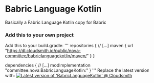 # Babric Language Kotlin

Basically a Fabric Language Kotlin copy for Babric

### Add this to your own project

Add this to your build.gradle:
'''
repositories {
    // [...]
    maven {
        url "https://dl.cloudsmith.io/public/nova-committee/babriclanguagekotlin/maven/"
    }
}

dependencies {
    // [...]
    modImplementation "committee.nova:BabricLanguageKotlin:<LATEST-VERSION>"
}
'''
Replace the latest version with:
[![Latest version of 'BabricLanguageKotlin' @ Cloudsmith](https://api-prd.cloudsmith.io/v1/badges/version/nova-committee/babriclanguagekotlin/maven/BabricLanguageKotlin/latest/a=noarch;xg=committee.nova/?render=true&show_latest=true)](https://cloudsmith.io/~nova-committee/repos/babriclanguagekotlin/packages/detail/maven/BabricLanguageKotlin/latest/a=noarch;xg=committee.nova/)
